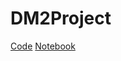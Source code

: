 # DM2Project
[Code](https://github.com/marco9812/DM2Project/tree/main/Notebooks)
[Notebook](https://github.com/marco9812/DM2Project/blob/main/DM2_project_report.pdf)
